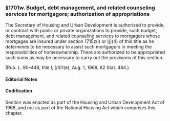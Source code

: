 ### §1701w. Budget, debt management, and related counseling services for mortgagors; authorization of appropriations ###

The Secretary of Housing and Urban Development is authorized to provide, or contract with public or private organizations to provide, such budget, debt management, and related counseling services to mortgagors whose mortgages are insured under section 1715z(i) or (j)(4) of this title as he determines to be necessary to assist such mortgagors in meeting the responsibilities of homeownership. There are authorized to be appropriated such sums as may be necessary to carry out the provisions of this section.

(Pub. L. 90–448, title I, §101(e), Aug. 1, 1968, 82 Stat. 484.)

#### **Editorial Notes** ####

#### Codification ####

Section was enacted as part of the Housing and Urban Development Act of 1968, and not as part of the National Housing Act which comprises this chapter.